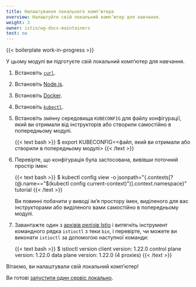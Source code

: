 ```yaml
---
title: Налаштування локального компʼютера
overview: Налаштуйте свій локальний компʼютер для навчання.
weight: 3
owner: istio/wg-docs-maintainers
test: no
---
```


{{< boilerplate work-in-progress >}}

У цьому модулі ви підготуєте свій локальний компʼютер для навчання.

1. Встановіть [`curl`](https://curl.haxx.se/download.html).

2. Встановіть [Node.js](https://nodejs.org/en/download/).

3. Встановіть [Docker](https://docs.docker.com/install/).

4. Встановіть [`kubectl`](https://kubernetes.io/docs/tasks/tools/install-kubectl/).

5. Встановіть змінну середовища `KUBECONFIG` для файлу конфігурації, який ви отримали від інструкторів або створили самостійно в попередньому модулі.

    {{< text bash >}}
    $ export KUBECONFIG=<файл, який ви отримали або створили в попередньому модулі>
    {{< /text >}}

6. Перевірте, що конфігурація була застосована, вивівши поточний простір імен:

    {{< text bash >}}
    $ kubectl config view -o jsonpath="{.contexts[?(@.name==\"$(kubectl config current-context)\")].context.namespace}"
    tutorial
    {{< /text >}}

    Ви повинні побачити у виводі імʼя простору імен, виділеного для вас інструкторами або виділеного вами самостійно в попередньому модулі.

7. Завантажте один з [архівів релізів Istio](https://github.com/istio/istio/releases) і витягніть інструмент командного рядка `istioctl` з теки `bin`, і перевірте, чи можете ви виконати `istioctl` за допомогою наступної команди:

    {{< text bash >}}
    $ istioctl version
    client version: 1.22.0
    control plane version: 1.22.0
    data plane version: 1.22.0 (4 proxies)
    {{< /text >}}

Вітаємо, ви налаштували свій локальний компʼютер!

Ви готові [запустити один сервіс локально](/docs/examples/microservices-istio/single/).
